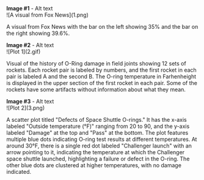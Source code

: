 <detail>
<summary><b>Image #1</b> - Alt text</summary>
![A visual from Fox News](1.png)

A visual from Fox News with the bar on the left showing 35% and the bar on the right showing 39.6%.
</detail>

<detail>
<summary><b>Image #2</b> - Alt text</summary>
![Plot 1](2.gif)

Visual of the history of O-Ring damage in field joints showing 12 sets of rockets. Each rocket pair is labeled by numbers, and the first rocket in each pair is labeled A and the second B. The O-ring temperature in Farhenheight is displayed in the upper section of the first rocket in each pair. Some of the rockets have some artifacts without information about what they mean.
</detail>

<detail>
<summary><b>Image #3</b> - Alt text</summary>
![Plot 2](3.png)

A scatter plot titled "Defects of Space Shuttle O-rings." It has the x-axis labeled "Outside temperature (°F)" ranging from 20 to 90, and the y-axis labeled "Damage" at the top and "Pass" at the bottom. The plot features multiple blue dots indicating O-ring test results at different temperatures. At around 30°F, there is a single red dot labeled "Challenger launch" with an arrow pointing to it, indicating the temperature at which the Challenger space shuttle launched, highlighting a failure or defect in the O-ring. The other blue dots are clustered at higher temperatures, with no damage indicated.
</detail>
